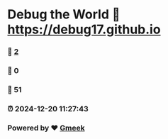 # Debug the World :link: https://debug17.github.io 
### :page_facing_up: [2](https://debug17.github.io/tag.html) 
### :speech_balloon: 0 
### :hibiscus: 51 
### :alarm_clock: 2024-12-20 11:27:43 
### Powered by :heart: [Gmeek](https://github.com/Meekdai/Gmeek)
